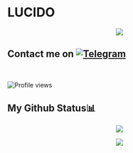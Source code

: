 # LUCIDO
<p align="center">
  <img src="https://telegra.ph/file/6c240cabc4b0a0192485a.jpg">
</p>


## Contact me on [![Telegram](https://img.shields.io/badge/telegram-1b77FF.svg?style=for-the-badge&logo=telegram)](https://t.me/drxew) 
<br>

![Profile views](https://komarev.com/ghpvc/?username=lucidoXD&color=blue&style=flat-square&label=Profile+Views)

## My Github Status📊
<!--![Metrics](https://metrics.lecoq.io/LucidoXd?template=classic&isocalendar=1&achievements=1&languages=1&code=1&followup=1&people=1&lines=1&introduction=1&tweets=1&base.indepth=false&base.hireable=false&isocalendar.duration=half-year&languages.limit=8&languages.threshold=0%25&languages.other=false&languages.colors=github&languages.sections=most-used&languages.indepth=false&languages.analysis.timeout=15&languages.categories=markup%2C%20programming&languages.recent.categories=markup%2C%20programming&languages.recent.load=300&languages.recent.days=14&followup.sections=repositories&followup.indepth=true&followup.archived=true&people.limit=24&people.identicons=false&people.identicons.hide=false&people.size=28&people.types=followers%2C%20following&people.shuffle=false&code.lines=12&code.load=400&code.days=3&code.visibility=all&achievements.threshold=C&achievements.secrets=true&achievements.display=detailed&achievements.limit=0&introduction.title=true&tweets.user=damanthaj&tweets.attachments=false&tweets.limit=2&config.timezone=Asia%2FColombo)
-->
<p align="center"><a href="https://github.com/lucidoXD"><img src="https://github-readme-stats.vercel.app/api?username=lucidoXD&show_icons=true&theme=radical"></a></p>
<p align="center"><a href="https://github.com/lucidoXD"><img src="https://github-readme-stats.vercel.app/api/top-langs/?username=LucidoXD&theme=radical&layout=compact"></a></p>

